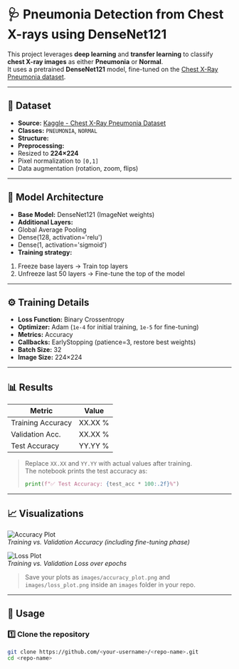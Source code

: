 # 🩺 Pneumonia Detection from Chest X-rays using DenseNet121

This project leverages **deep learning** and **transfer learning** to classify **chest X-ray images** as either **Pneumonia** or **Normal**.  
It uses a pretrained **DenseNet121** model, fine-tuned on the [Chest X-Ray Pneumonia dataset](https://www.kaggle.com/datasets/paultimothymooney/chest-xray-pneumonia).

---

## 📂 Dataset

- **Source:** [Kaggle - Chest X-Ray Pneumonia Dataset](https://www.kaggle.com/datasets/paultimothymooney/chest-xray-pneumonia)  
- **Classes:** `PNEUMONIA`, `NORMAL`  
- **Structure:**
- **Preprocessing:**
- Resized to **224×224**
- Pixel normalization to `[0,1]`
- Data augmentation (rotation, zoom, flips)

---

## 🧠 Model Architecture

- **Base Model:** DenseNet121 (ImageNet weights)
- **Additional Layers:**
- Global Average Pooling
- Dense(128, activation='relu')
- Dense(1, activation='sigmoid')
- **Training strategy:**
1. Freeze base layers → Train top layers
2. Unfreeze last 50 layers → Fine-tune the top of the model

---

## ⚙️ Training Details

- **Loss Function:** Binary Crossentropy
- **Optimizer:** Adam (`1e-4` for initial training, `1e-5` for fine-tuning)
- **Metrics:** Accuracy
- **Callbacks:** EarlyStopping (patience=3, restore best weights)
- **Batch Size:** 32
- **Image Size:** 224×224

---

## 📊 Results

| Metric            | Value     |
|-------------------|-----------|
| Training Accuracy | XX.XX %   |
| Validation Acc.   | XX.XX %   |
| Test Accuracy     | YY.YY %   |

> Replace `XX.XX` and `YY.YY` with actual values after training.  
> The notebook prints the test accuracy as:  
> ```python
> print(f"✅ Test Accuracy: {test_acc * 100:.2f}%")
> ```

---

## 📈 Visualizations

![Accuracy Plot](images/accuracy_plot.png)  
*Training vs. Validation Accuracy (including fine-tuning phase)*

![Loss Plot](images/loss_plot.png)  
*Training vs. Validation Loss over epochs*

> Save your plots as `images/accuracy_plot.png` and `images/loss_plot.png` inside an `images` folder in your repo.

---

## 🚀 Usage

### 1️⃣ Clone the repository
```bash
git clone https://github.com/<your-username>/<repo-name>.git
cd <repo-name>
